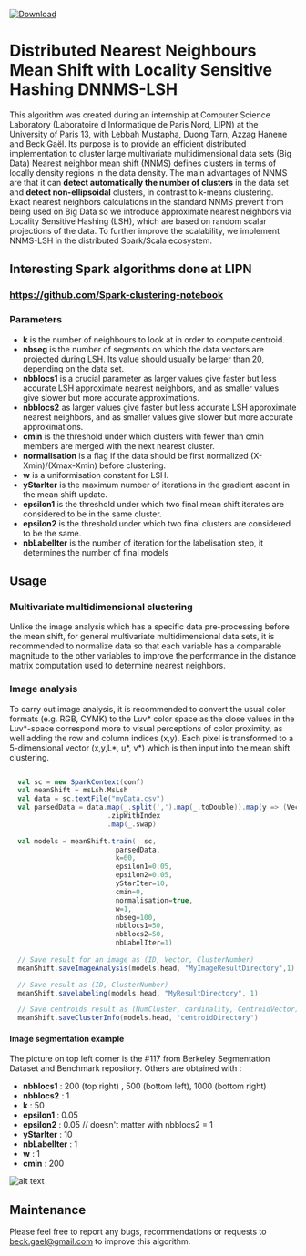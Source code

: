 [ ![Download](https://api.bintray.com/packages/beckgael/maven/mean-shift-lsh/images/download.svg) ](https://bintray.com/beckgael/maven/mean-shift-lsh)

# Distributed Nearest Neighbours Mean Shift with Locality Sensitive Hashing DNNMS-LSH

This algorithm was created during an internship at Computer Science Laboratory (Laboratoire d'Informatique de Paris Nord, LIPN) at the University of Paris 13, with Lebbah Mustapha, Duong Tarn, Azzag Hanene and Beck Gaël. Its purpose is to provide an efficient distributed implementation to cluster large multivariate multidimensional data sets (Big Data)  Nearest neighbor mean shift (NNMS) defines clusters in terms of locally density regions in the data density. The main advantages of NNMS are that it can **detect automatically the number of clusters** in the data set and **detect non-ellipsoidal** clusters, in contrast to k-means clustering. Exact nearest neighbors calculations in the standard NNMS prevent from being used on Big Data so we introduce approximate nearest neighbors via Locality Sensitive Hashing (LSH), which are based on random scalar projections of the data. To further improve the scalability, we implement NNMS-LSH in the distributed Spark/Scala ecosystem.

## Interesting Spark algorithms done at LIPN
### https://github.com/Spark-clustering-notebook

### Parameters

* **k** is the number of neighbours to look at in order to compute centroid.
* **nbseg**  is the number of segments on which the data vectors are projected during LSH. Its value should usually be larger than 20, depending on the data set.
* **nbblocs1**  is a crucial parameter as larger values give faster but less accurate LSH approximate nearest neighbors, and as smaller values give slower but more accurate approximations.
* **nbblocs2**  as larger values give faster but less accurate LSH approximate nearest neighbors, and as smaller values give slower but more accurate approximations.
* **cmin**  is the threshold under which clusters with fewer than cmin members are merged with the next nearest cluster.
* **normalisation** is a flag if the data should be first normalized (X-Xmin)/(Xmax-Xmin)  before clustering.
* **w** is a uniformisation constant for LSH.
* **yStarIter** is the maximum number of iterations in the gradient ascent in the mean shift update.
* **epsilon1** is the threshold under which two final mean shift iterates are considered to be in the same cluster.
* **epsilon2** is the threshold under which two final clusters are considered to be the same.
* **nbLabelIter** is the number of iteration for the labelisation step, it determines the number of final models



## Usage

### Multivariate multidimensional clustering
Unlike the image analysis which has a specific data pre-processing before the mean shift, for general multivariate multidimensional data sets, it is recommended to normalize data so that each variable has a comparable magnitude to the other variables to improve the performance in the distance matrix computation used to determine nearest neighbors.

### Image analysis

To carry out image analysis, it is recommended to convert the usual color formats (e.g. RGB, CYMK) to the L*u*v* color space as the close values in the L*u*v*-space correspond more to visual perceptions of color proximity, as well adding the row and column indices (x,y). Each pixel is transformed to a 5-dimensional vector (x,y,L*, u*, v*) which is then input into the mean shift clustering. 
```scala

  val sc = new SparkContext(conf)
  val meanShift = msLsh.MsLsh
  val data = sc.textFile("myData.csv")
  val parsedData = data.map(_.split(',').map(_.toDouble)).map(y => (Vectors.dense(y)))
                        .zipWithIndex
                        .map(_.swap)
  
  val models = meanShift.train(  sc,
                          parsedData,
                          k=60,
                          epsilon1=0.05,
                          epsilon2=0.05,
                          yStarIter=10,
                          cmin=0,
                          normalisation=true,
                          w=1,
                          nbseg=100,
                          nbblocs1=50,
                          nbblocs2=50,
                          nbLabelIter=1)  
                          
  // Save result for an image as (ID, Vector, ClusterNumber)
  meanShift.saveImageAnalysis(models.head, "MyImageResultDirectory",1)

  // Save result as (ID, ClusterNumber)
  meanShift.savelabeling(models.head, "MyResultDirectory", 1)

  // Save centroids result as (NumCluster, cardinality, CentroidVector)
  meanShift.saveClusterInfo(models.head, "centroidDirectory")

```

#### Image segmentation example

The picture on top left corner is the #117 from Berkeley Segmentation Dataset and Benchmark repository. Others are obtained with :
* **nbblocs1** : 200 (top right) , 500 (bottom left), 1000 (bottom right) 
* **nbblocs2** : 1
* **k** : 50
* **epsilon1** : 0.05
* **epsilon2** : 0.05 // doesn't matter with nbblocs2 = 1
* **yStarIter** : 10
* **nbLabelIter** : 1
* **w** : 1
* **cmin** : 200


![alt text][logo]

[logo]: http://img11.hostingpics.net/pics/393309flower.png

## Maintenance
Please feel free to report any bugs, recommendations or requests to beck.gael@gmail.com to improve this algorithm.
